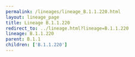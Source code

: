 ```yaml
---
permalink: /lineages/lineage_B.1.1.220.html
layout: lineage_page
title: Lineage B.1.1.220
redirect_to: ../lineage.html?lineage=B.1.1.220
lineage: B.1.1.220
parent: B.1.1
children: ['B.1.1.220']
---
```

